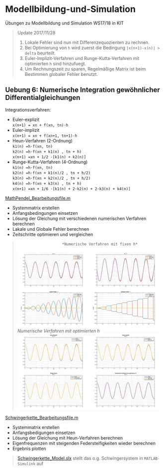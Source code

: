 # Modellbildung-und-Simulation
Übungen zu Modellbildung und Simulation WS17/18 in KIT

> Update 2017/11/28
> 1. Lokale Fehler sind nun mit Differenzequozienten zu rechnen.
> 2. Bei Optimierung von `h` wird zuerst die Bedingung `|x(n+1)-x(n)| > delta` beurteilt.
> 3. Euler-Implizit-Verfahren und Runge-Kutta-Verfahren mit optimierten `h` sind hinzufuegt.
> 4. Um Rechnungszeit zu sparen, Regelmäßige Matrix ist beim Bestimmen globaler Fehler benutzt.

## Uebung 6: Numerische Integration gewöhnlicher Differentialgleichungen
Integrationsverfahren:
  * Euler-explizit  
    `x(n+1) = xn + f(xn, tn)·h`
  * Euler-implizit  
    `x(n+1) = xn + f(xn+1, tn+1)·h`
  * Heun-Verfahren (2-Ordnung)  
    `k1(n) =h·f(xn, tn)`  
    `k2(n) =h·f(xn + k1(n) , tn + h)`  
    `x(n+1) =xn + 1/2 ·[k1(n) + k2(n)]`
  * Runge-Kutta-Verfahren (4-Ordnung)  
    `k1(n) =h·f(xn, tn)`  
    `k2(n) =h·f(xn + k1(n)/2 , tn + h/2)`  
    `k3(n) =h·f(xn + k2(n)/2 , tn + h/2)`  
    `k4(n) =h·f(xn + k3(n) , tn + h)`  
    `x(n+1) =xn + 1/6 ·[k1(n) + 2·k2(n) + 2·k3(n) + k4(n)]`

[MathPendel_Bearbeitungsfile.m](https://github.com/wenyi1994/Modellbildung-und-Simulation/blob/master/Uebung6/MathPendel_Bearbeitungsfile.m)
 * Systemmatrix erstellen
 * Anfangsbedingungen einsetzen
 * Lösung der Gleichung mit verschiedenen numerischen Verfahren berechnen
 * Lakale und Globale Fehler berechnen
 * Zeitschritte optimieren und vergleichen
 >                         *Numerische Verfahren mit fixen h*
 > ![image](https://github.com/wenyi1994/Modellbildung-und-Simulation/blob/master/Uebung6/Verfahren_m_fixen_h.jpg)
 >                         *Numerische Verfahren mit optimierten h*
 > ![image](https://github.com/wenyi1994/Modellbildung-und-Simulation/blob/master/Uebung6/Verfahren_m_optim_h.jpg)

[Schwingerkette_Bearbeitungsfile.m](https://github.com/wenyi1994/Modellbildung-und-Simulation/blob/master/Uebung6/Schwingerkette_Bearbeitungsfile.m)
 * Systemmatrix erstellen
 * Anfangsbedigungen einsetzen
 * Lösung der Gleichung mit Heun-Verfahren berechnen
 * Eigenfrequenzen mit steigenden Federsteifigkeiten wieder berechnen
 * Ergebnis plotten  
 > [Schwingerkette_Model.slx](https://github.com/wenyi1994/Modellbildung-und-Simulation/blob/master/Uebung6/Schwingerkette_Model.slx) stellt das o.g. Schwingersystem in `MATLAB-Simulink` auf
